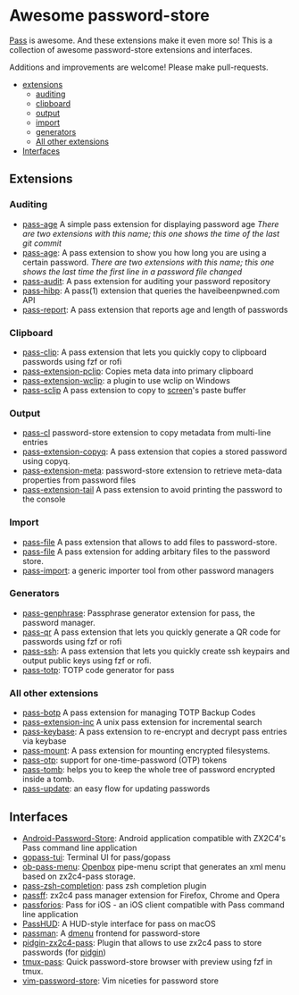 # Awesome password-store

[Pass](https://www.passwordstore.org/) is awesome. And these extensions make it even more so! This is a collection of awesome password-store extensions and interfaces.

Additions and improvements are welcome! Please make pull-requests.


- [extensions](#extensions)
  - [auditing](#auditing)
  - [clipboard](#clipboard)
  - [output](#output)
  - [import](#import)
  - [generators](#generators)
  - [All other extensions](#all-other-extensions)
- [Interfaces](#interfaces)


## Extensions

### Auditing

* [pass-age](https://github.com/taylorskalyo/pass-age) A simple pass extension for displaying password age *There are two extensions with this name; this one shows the time of the last git commit*
* [pass-age](https://github.com/tijn/pass-age): A pass extension to show you how long you are using a certain password. *There are two extensions with this name; this one shows the last time the first line in a password file changed*
* [pass-audit](https://gitlab.com/roddhjav/pass-audit): A pass extension for auditing your password repository
* [pass-hibp](https://gitlab.com/moviuro/pass-hibp/): A pass(1) extension that queries the haveibeenpwned.com API
* [pass-report](https://github.com/Kdecherf/pass-report): A pass extension that reports age and length of passwords

### Clipboard

* [pass-clip](https://github.com/ibizaman/pass-clip): A pass extension that lets you quickly copy to clipboard passwords using fzf or rofi
* [pass-extension-pclip](https://gitlab.com/lbischof/pass-extension-pclip): Copies meta data into primary clipboard
* [pass-extension-wclip](https://github.com/palortoff/pass-extension-wclip): a plugin to use wclip on Windows
* [pass-sclip](https://github.com/Boldewyn/pass-sclip) A pass extension to copy to [screen](https://www.gnu.org/software/screen/)'s paste buffer

### Output

* [pass-cl](https://github.com/elcorto/pass-cl) password-store extension to copy metadata from multi-line entries
* [pass-extension-copyq](https://github.com/vy/pass-extension-copyq): A pass extension that copies a stored password using copyq.
* [pass-extension-meta](https://github.com/rjekker/pass-extension-meta): password-store extension to retrieve meta-data properties from password files
* [pass-extension-tail](https://github.com/palortoff/pass-extension-tail) A pass extension to avoid printing the password to the console

### Import

* [pass-file](https://github.com/dvogt23/pass-file) A pass extension that allows to add files to password-store.
* [pass-file](https://github.com/lukrop/pass-file) A pass extension for adding arbitary files to the password store.
* [pass-import](https://github.com/roddhjav/pass-import): a generic importer tool from other password managers

### Generators

* [pass-genphrase](https://github.com/congma/pass-genphrase): Passphrase generator extension for pass, the password manager.
* [pass-qr](https://github.com/codekoala/pass-qr) A pass extension that lets you quickly generate a QR code for passwords using fzf or rofi
* [pass-ssh](https://github.com/ibizaman/pass-ssh): A pass extension that lets you quickly create ssh keypairs and output public keys using fzf or rofi.
* [pass-totp](https://github.com/muteor/pass-totp): TOTP code generator for pass

### All other extensions

* [pass-botp](https://github.com/msmol/pass-botp) A pass extension for managing TOTP Backup Codes
* [pass-extension-inc](https://github.com/diginatu/pass-extension-inc) A unix pass extension for incremental search
* [pass-keybase](https://github.com/mbauhardt/pass-keybase): A pass extension to re-encrypt and decrypt pass entries via keybase
* [pass-mount](https://github.com/HXR/pass-mount): A pass extension for mounting encrypted filesystems.
* [pass-otp](https://github.com/tadfisher/pass-otp): support for one-time-password (OTP) tokens
* [pass-tomb](https://github.com/roddhjav/pass-tomb): helps you to keep the whole tree of password encrypted inside a tomb.
* [pass-update](https://gitlab.com/roddhjav/pass-update): an easy flow for updating passwords

## Interfaces

* [Android-Password-Store](https://github.com/zeapo/Android-Password-Store): Android application compatible with ZX2C4's Pass command line application
* [gopass-tui](https://github.com/leitzler/gopass-tui): Terminal UI for pass/gopass
* [ob-pass-menu](https://github.com/denimor/ob-pass-menu): [Openbox](http://openbox.org/wiki/Main_Page) pipe-menu script that generates an xml menu based on zx2c4-pass storage.
* [pass-zsh-completion](https://github.com/ninrod/pass-zsh-completion): pass zsh completion plugin
* [passff](https://github.com/passff/passff): zx2c4 pass manager extension for Firefox, Chrome and Opera
* [passforios](https://github.com/mssun/passforios): Pass for iOS - an iOS client compatible with Pass command line application
* [PassHUD](https://github.com/mnussbaum/PassHUD): A HUD-style interface for pass on macOS
* [passman](https://github.com/TheAmazingPT/passman): A [dmenu](https://tools.suckless.org/dmenu/) frontend for password-store
* [pidgin-zx2c4-pass](https://github.com/denimor/pidgin-zx2c4-pass): Plugin that allows to use zx2c4 pass to store passwords (for [pidgin](https://pidgin.im/))
* [tmux-pass](https://github.com/rafi/tmux-pass): Quick password-store browser with preview using fzf in tmux.
* [vim-password-store](https://github.com/fourjay/vim-password-store): Vim niceties for password store
